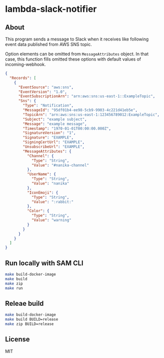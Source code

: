 # lambda-slack-notifier

## About

This program sends a message to Slack when it receives like following event data published from AWS SNS topic.

Option elements can be omitted from `MessageAttributes` object. In that case, this function fills omitted these options with default values of incoming-webhook.

```json
{
  "Records": [
    {
      "EventSource": "aws:sns",
      "EventVersion": "1.0",
      "EventSubscriptionArn": "arn:aws:sns:us-east-1::ExampleTopic",
      "Sns": {
        "Type": "Notification",
        "MessageId": "95df01b4-ee98-5cb9-9903-4c221d41eb5e",
        "TopicArn": "arn:aws:sns:us-east-1:123456789012:ExampleTopic",
        "Subject": "example subject",
        "Message": "example message",
        "Timestamp": "1970-01-01T00:00:00.000Z",
        "SignatureVersion": "1",
        "Signature": "EXAMPLE",
        "SigningCertUrl": "EXAMPLE",
        "UnsubscribeUrl": "EXAMPLE",
        "MessageAttributes": {
          "Channel": {
            "Type": "String",
            "Value": "#nanika-channel"
          },
          "UserName": {
            "Type": "String",
            "Value": "nanika"
          },
          "IconEmoji": {
            "Type": "String",
            "Value": ":rabbit:"
          },
          "Color": {
            "Type": "String",
            "Value": "warning"
          }
        }
      }
    }
  ]
}
```

## Run locally with SAM CLI

```sh
make build-docker-image
make build
make zip
make run
```

## Releae build

```sh
make build-docker-image
make build BUILD=release
make zip BUILD=release
```

## License

MIT
